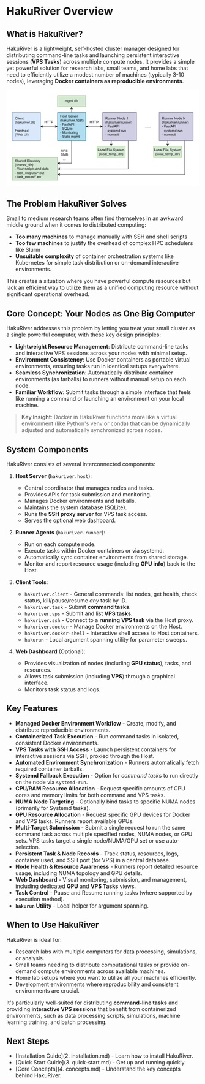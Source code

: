 # HakuRiver Overview

## What is HakuRiver?

HakuRiver is a lightweight, self-hosted cluster manager designed for distributing command-line tasks and launching persistent interactive sessions (**VPS Tasks**) across multiple compute nodes. It provides a simple yet powerful solution for research labs, small teams, and home labs that need to efficiently utilize a modest number of machines (typically 3-10 nodes), leveraging **Docker containers as reproducible environments**.

![HakuRiver Architecture Overview](../../image/README/HakuRiverArch.jpg)

## The Problem HakuRiver Solves

Small to medium research teams often find themselves in an awkward middle ground when it comes to distributed computing:

- **Too many machines** to manage manually with SSH and shell scripts
- **Too few machines** to justify the overhead of complex HPC schedulers like Slurm
- **Unsuitable complexity** of container orchestration systems like Kubernetes for simple task distribution or on-demand interactive environments.

This creates a situation where you have powerful compute resources but lack an efficient way to utilize them as a unified computing resource without significant operational overhead.

## Core Concept: Your Nodes as One Big Computer

HakuRiver addresses this problem by letting you treat your small cluster as a single powerful computer, with these key design principles:

- **Lightweight Resource Management**: Distribute command-line tasks and interactive VPS sessions across your nodes with minimal setup.
- **Environment Consistency**: Use Docker containers as portable virtual environments, ensuring tasks run in identical setups everywhere.
- **Seamless Synchronization**: Automatically distribute container environments (as tarballs) to runners without manual setup on each node.
- **Familiar Workflow**: Submit tasks through a simple interface that feels like running a command or launching an environment on your local machine.

> **Key Insight**: Docker in HakuRiver functions more like a virtual environment (like Python's venv or conda) that can be dynamically adjusted and automatically synchronized across nodes.

## System Components

HakuRiver consists of several interconnected components:

1. **Host Server** (`hakuriver.host`):
   - Central coordinator that manages nodes and tasks.
   - Provides APIs for task submission and monitoring.
   - Manages Docker environments and tarballs.
   - Maintains the system database (SQLite).
   - Runs the **SSH proxy server** for VPS task access.
   - Serves the optional web dashboard.

2. **Runner Agents** (`hakuriver.runner`):
   - Run on each compute node.
   - Execute tasks within Docker containers or via systemd.
   - Automatically sync container environments from shared storage.
   - Monitor and report resource usage (including **GPU info**) back to the Host.

3. **Client Tools**:
   - `hakuriver.client` - General commands: list nodes, get health, check status, kill/pause/resume *any* task by ID.
   - `hakuriver.task` - Submit **command tasks**.
   - `hakuriver.vps` - Submit and list **VPS tasks**.
   - `hakuriver.ssh` - Connect to a **running VPS task** via the Host proxy.
   - `hakuriver.docker` - Manage Docker environments on the Host.
   - `hakuriver.docker-shell` - Interactive shell access to Host containers.
   - `hakurun` - Local argument spanning utility for parameter sweeps.

4. **Web Dashboard** (Optional):
   - Provides visualization of nodes (including **GPU status**), tasks, and resources.
   - Allows task submission (including **VPS**) through a graphical interface.
   - Monitors task status and logs.

## Key Features

*   **Managed Docker Environment Workflow** - Create, modify, and distribute reproducible environments.
*   **Containerized Task Execution** - Run command tasks in isolated, consistent Docker environments.
*   **VPS Tasks with SSH Access** - Launch persistent containers for interactive sessions via SSH, proxied through the Host.
*   **Automated Environment Synchronization** - Runners automatically fetch required container tarballs.
*   **Systemd Fallback Execution** - Option for *command tasks* to run directly on the node via `systemd-run`.
*   **CPU/RAM Resource Allocation** - Request specific amounts of CPU cores and memory limits for both command and VPS tasks.
*   **NUMA Node Targeting** - Optionally bind tasks to specific NUMA nodes (primarily for Systemd tasks).
*   **GPU Resource Allocation** - Request specific GPU devices for Docker and VPS tasks. Runners report available GPUs.
*   **Multi-Target Submission** - Submit a single request to run the same command task across multiple specified nodes, NUMA nodes, or GPU sets. VPS tasks target a single node/NUMA/GPU set or use auto-selection.
*   **Persistent Task & Node Records** - Track status, resources, logs, container used, and SSH port (for VPS) in a central database.
*   **Node Health & Resource Awareness** - Runners report detailed resource usage, including NUMA topology and GPU details.
*   **Web Dashboard** - Visual monitoring, submission, and management, including dedicated **GPU** and **VPS Tasks** views.
*   **Task Control** - Pause and Resume running tasks (where supported by execution method).
*   **`hakurun` Utility** - Local helper for argument spanning.

## When to Use HakuRiver

HakuRiver is ideal for:

- Research labs with multiple computers for data processing, simulations, or analysis.
- Small teams needing to distribute computational tasks or provide on-demand compute environments across available machines.
- Home lab setups where you want to utilize all your machines efficiently.
- Development environments where reproducibility and consistent environments are crucial.

It's particularly well-suited for distributing **command-line tasks** and providing **interactive VPS sessions** that benefit from containerized environments, such as data processing scripts, simulations, machine learning training, and batch processing.

## Next Steps

- [Installation Guide](2. installation.md) - Learn how to install HakuRiver.
- [Quick Start Guide](3. quick-start.md) - Get up and running quickly.
- [Core Concepts](4. concepts.md) - Understand the key concepts behind HakuRiver.